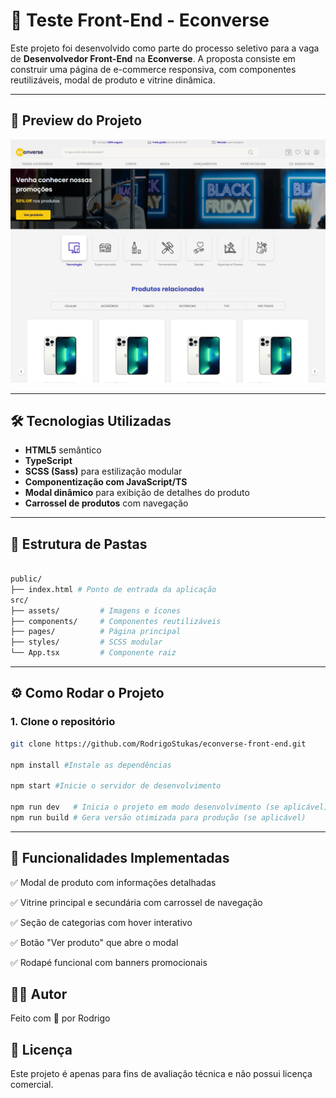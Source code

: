 # 🚀 Teste Front-End - Econverse

Este projeto foi desenvolvido como parte do processo seletivo para a vaga de **Desenvolvedor Front-End** na **Econverse**. A proposta consiste em construir uma página de e-commerce responsiva, com componentes reutilizáveis, modal de produto e vitrine dinâmica.

---

## 📸 Preview do Projeto

![Preview do Projeto](./public/preview.png)

---

## 🛠 Tecnologias Utilizadas

- **HTML5** semântico
- **TypeScript**
- **SCSS (Sass)** para estilização modular
- **Componentização com JavaScript/TS**
- **Modal dinâmico** para exibição de detalhes do produto
- **Carrossel de produtos** com navegação

---

## 📁 Estrutura de Pastas

```bash

public/
├── index.html # Ponto de entrada da aplicação
src/
├── assets/         # Imagens e ícones
├── components/     # Componentes reutilizáveis
├── pages/          # Página principal
├── styles/         # SCSS modular
└── App.tsx         # Componente raiz

```


---

## ⚙️ Como Rodar o Projeto

### 1. Clone o repositório

```bash
git clone https://github.com/RodrigoStukas/econverse-front-end.git

npm install #Instale as dependências

npm start #Inicie o servidor de desenvolvimento

npm run dev   # Inicia o projeto em modo desenvolvimento (se aplicável)
npm run build # Gera versão otimizada para produção (se aplicável)
 ```

---

## 🧩 Funcionalidades Implementadas

✅ Modal de produto com informações detalhadas

✅ Vitrine principal e secundária com carrossel de navegação

✅ Seção de categorias com hover interativo

✅ Botão "Ver produto" que abre o modal

✅ Rodapé funcional com banners promocionais

## 👨‍💻 Autor

Feito com 💙 por Rodrigo

## 📄 Licença

Este projeto é apenas para fins de avaliação técnica e não possui licença comercial.